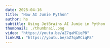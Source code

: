 ```yaml
---
date: 2025-04-16
title: "How AI Junie Python"
author: hs
subtitle: Using JetBrains AI Junie in Python
thumbnail: ./thumbnail.png
video: "https://youtu.be/aZ7qaMCiqP8"
linkURL: "https://youtu.be/aZ7qaMCiqP8"
---
```

